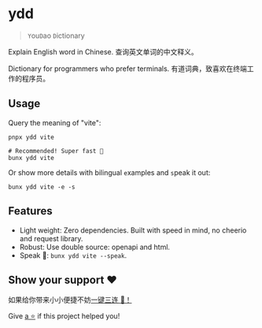 # ydd

> `Y`ou`D`ao `D`ictionary

Explain English word in Chinese. 查询英文单词的中文释义。

Dictionary for programmers who prefer terminals. 有道词典，致喜欢在终端工作的程序员。

## Usage

Query the meaning of "vite":

```shell
pnpx ydd vite

# Recommended! Super fast 🚀
bunx ydd vite
```

Or show more details with bilingual `e`xamples and `s`peak it out:

```shell
bunx ydd vite -e -s
```

## Features

- Light weight: Zero dependencies. Built with speed in mind, no cheerio and request library.
- Robust: Use double source: openapi and html.
- Speak 👄: `bunx ydd vite --speak`.

## Show your support ❤️

如果给你带来小小便捷不妨[一键三连 🍻！](https://github.com/legend80s/dict)

Give [a ⭐️](https://github.com/legend80s/dict) if this project helped you!
